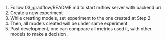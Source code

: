 1. Follow 03_gradflow/README.md to start mlflow server with backend uri
2. Create a new experiment
3. While creating models, set experiment to the one created at Step 2
4. Then, all models created will be under same experiment
5. Post development, one can compoare all metrics used it, with other models to make a decision.